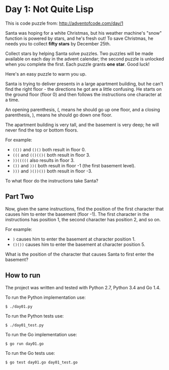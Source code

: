 Day 1: Not Quite Lisp
=====================

This is code puzzle from:
<http://adventofcode.com/day/1>

Santa was hoping for a white Christmas, but his weather machine's "snow" function is powered by stars, and he's fresh out! To save Christmas, he needs you to collect **fifty stars** by December 25th.

Collect stars by helping Santa solve puzzles. Two puzzles will be made available on each day in the advent calendar; the second puzzle is unlocked when you complete the first. Each puzzle grants **one star**. Good luck!

Here's an easy puzzle to warm you up.

Santa is trying to deliver presents in a large apartment building, but he can't find the right floor - the directions he got are a little confusing. He starts on the ground floor (floor 0) and then follows the instructions one character at a time.

An opening parenthesis, (, means he should go up one floor, and a closing parenthesis, ), means he should go down one floor.

The apartment building is very tall, and the basement is very deep; he will never find the top or bottom floors.

For example:

* `(())` and `()()` both result in floor 0.
* `(((` and `(()(()(` both result in floor 3.
* `))(((((` also results in floor 3.
* `())` and `))(` both result in floor -1 (the first basement level).
* `)))` and `)())())` both result in floor -3.

To what floor do the instructions take Santa?


Part Two
--------

Now, given the same instructions, find the position of the first character that causes him to enter the basement (floor -1). The first character in the instructions has position 1, the second character has position 2, and so on.

For example:

* `)` causes him to enter the basement at character position 1.
* `()())` causes him to enter the basement at character position 5.

What is the position of the character that causes Santa to first enter the basement?


How to run
----------

The project was written and tested with Python 2.7, Python 3.4 and Go 1.4.

To run the Python implementation use:
```
$ ./day01.py
```

To run the Python tests use:
```
$ ./day01_test.py
```

To run the Go implementation use:
```
$ go run day01.go
```

To run the Go tests use:
```
$ go test day01.go day01_test.go
```
